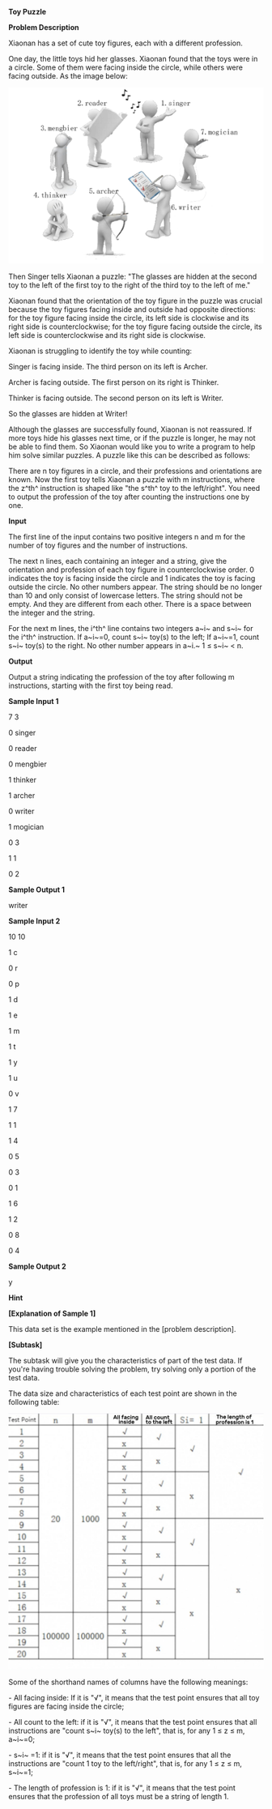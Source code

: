 **Toy Puzzle**

**Problem Description**

Xiaonan has a set of cute toy figures, each with a different profession.

One day, the little toys hid her glasses. Xiaonan found that the toys were in a circle. Some of them were facing inside the circle, while others were facing outside. As the image below:

![IMG<span data-type=](media/image1.png)

Then Singer tells Xiaonan a puzzle: "The glasses are hidden at the second toy to the left of the first toy to the right of the third toy to the left of me."

Xiaonan found that the orientation of the toy figure in the puzzle was crucial because the toy figures facing inside and outside had opposite directions: for the toy figure facing inside the circle, its left side is clockwise and its right side is counterclockwise; for the toy figure facing outside the circle, its left side is counterclockwise and its right side is clockwise.

Xiaonan is struggling to identify the toy while counting:

Singer is facing inside. The third person on its left is Archer.

Archer is facing outside. The first person on its right is Thinker.

Thinker is facing outside. The second person on its left is Writer.

So the glasses are hidden at Writer!

Although the glasses are successfully found, Xiaonan is not reassured. If more toys hide his glasses next time, or if the puzzle is longer, he may not be able to find them. So Xiaonan would like you to write a program to help him solve similar puzzles. A puzzle like this can be described as follows:

There are n toy figures in a circle, and their professions and orientations are known. Now the first toy tells Xiaonan a puzzle with m instructions, where the z^th^ instruction is shaped like "the s^th^ toy to the left/right". You need to output the profession of the toy after counting the instructions one by one.

**Input**

The first line of the input contains two positive integers n and m for the number of toy figures and the number of instructions.

The next n lines, each containing an integer and a string, give the orientation and profession of each toy figure in counterclockwise order. 0 indicates the toy is facing inside the circle and 1 indicates the toy is facing outside the circle. No other numbers appear. The string should be no longer than 10 and only consist of lowercase letters. The string should not be empty. And they are different from each other. There is a space between the integer and the string.

For the next m lines, the i^th^ line contains two integers a~i~ and s~i~ for the i^th^ instruction. If a~i~=0, count s~i~ toy(s) to the left; If a~i~=1, count s~i~ toy(s) to the right. No other number appears in a~i.~ 1 ≤ s~i~ \< n.

**Output**

Output a string indicating the profession of the toy after following m instructions, starting with the first toy being read.

**Sample Input 1**

7 3

0 singer

0 reader

0 mengbier

1 thinker

1 archer

0 writer

1 mogician

0 3

1 1

0 2

**Sample Output 1**

writer

**Sample Input 2**

10 10

1 c

0 r

0 p

1 d

1 e

1 m

1 t

1 y

1 u

0 v

1 7

1 1

1 4

0 5

0 3

0 1

1 6

1 2

0 8

0 4

**Sample Output 2**

y

**Hint**

**\[Explanation of Sample 1\]**

This data set is the example mentioned in the \[problem description\].

**\[Subtask\]**

The subtask will give you the characteristics of part of the test data. If you\'re having trouble solving the problem, try solving only a portion of the test data.

The data size and characteristics of each test point are shown in the following table:

![243bb12a771fe2c9681f509604befc3](media/image2.jpeg)

Some of the shorthand names of columns have the following meanings:

\- All facing inside: If it is "√", it means that the test point ensures that all toy figures are facing inside the circle;

\- All count to the left: if it is "√", it means that the test point ensures that all instructions are "count s~i~ toy(s) to the left", that is, for any 1 ≤ z ≤ m, a~i~=0;

\- s~i~ =1: if it is "√", it means that the test point ensures that all the instructions are "count 1 toy to the left/right", that is, for any 1 ≤ z ≤ m, s~i~=1;

\- The length of profession is 1: if it is "√", it means that the test point ensures that the profession of all toys must be a string of length 1.

